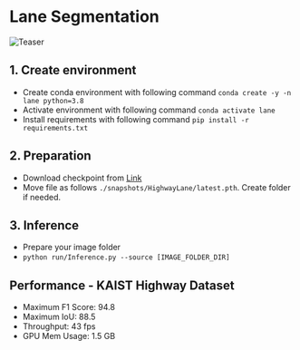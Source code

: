 # Lane Segmentation

![Teaser](./Teaser.gif)

## 1. Create environment
  + Create conda environment with following command `conda create -y -n lane python=3.8`
  + Activate environment with following command `conda activate lane`
  + Install requirements with following command `pip install -r requirements.txt`

## 2. Preparation
  + Download checkpoint from [Link](https://postechackr-my.sharepoint.com/:u:/g/personal/taehoon1018_postech_ac_kr/EaKumdLe9iBHv1OWkjisoZ4B9ppCSvs0yZ6pxllgnGorfQ?e=9dp81y&download=1)
  + Move file as follows `./snapshots/HighwayLane/latest.pth`. Create folder if needed.

## 3. Inference
  + Prepare your image folder
  + `python run/Inference.py --source [IMAGE_FOLDER_DIR]`

## Performance - KAIST Highway Dataset
  + Maximum F1 Score: 94.8
  + Maximum IoU: 88.5
  + Throughput: 43 fps
  + GPU Mem Usage: 1.5 GB
